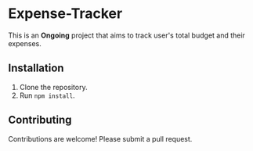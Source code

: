 # Expense-Tracker

This is an **Ongoing** project that aims to track user's total budget and their expenses.

## Installation

1. Clone the repository.
2. Run `npm install`.

## Contributing

Contributions are welcome! Please submit a pull request.
